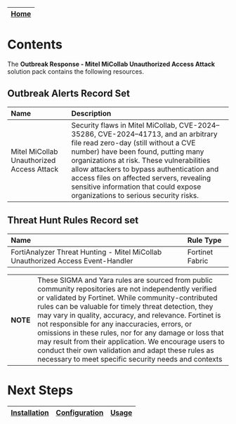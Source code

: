 | [Home](../README.md) |
 | -------------------------------------------- |

# Contents

The **Outbreak Response - Mitel MiCollab Unauthorized Access Attack** solution pack contains the following resources.

## Outbreak Alerts Record Set

| Name | Description |
|:-------------------------|:------------------|
| Mitel MiCollab Unauthorized Access Attack | Security flaws in Mitel MiCollab, CVE-2024–35286, CVE-2024–41713, and an arbitrary file read zero-day (still without a CVE number) have been found, putting many organizations at risk. These vulnerabilities allow attackers to bypass authentication and access files on affected servers, revealing sensitive information that could expose organizations to serious security risks. |

## Threat Hunt Rules Record set

| Name | Rule Type |
|:-------------------------|:------------------|
| FortiAnalyzer Threat Hunting - Mitel MiCollab Unauthorized Access Event-Handler | Fortinet Fabric |


 <table><th>NOTE</th><td>These SIGMA and Yara rules are sourced from public community repositories are not independently verified or validated by Fortinet. While community-contributed rules can be valuable for timely threat detection, they may vary in quality, accuracy, and relevance. Fortinet is not responsible for any inaccuracies, errors, or omissions in these rules, nor for any damage or loss that may result from their application. We encourage users to conduct their own validation and adapt these rules as necessary to meet specific security needs and contexts</td></table> 

# Next Steps
| [Installation](./setup.md#installation) | [Configuration](./setup.md#configuration) | [Usage](./usage.md) |
| ----------------------------------------- | ------------------------------------------- | --------------------- |